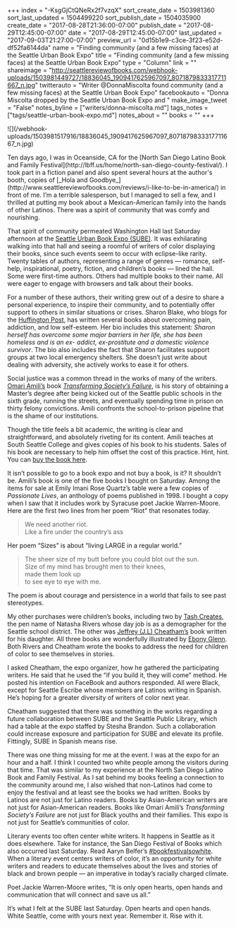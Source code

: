+++
index = "-KsgGjCtQNeRx2f7vzqX"
sort_create_date = 1503981360
sort_last_updated = 1504499220
sort_publish_date = 1504035900
create_date = "2017-08-28T21:36:00-07:00"
publish_date = "2017-08-29T12:45:00-07:00"
date = "2017-08-29T12:45:00-07:00"
last_updated = "2017-09-03T21:27:00-07:00"
preview_url = "0d15b1e9-c3ce-3f23-e52d-df52fa6144da"
name = "Finding community (and a few missing faces) at the Seattle Urban Book Expo"
title = "Finding community (and a few missing faces) at the Seattle Urban Book Expo"
type = "Column"
link = ""
shareimage = "http://seattlereviewofbooks.com/webhook-uploads/1503981449727/18836045_1909417625967097_8071879833317711667_n.jpg"
twitterauto = "Writer @DonnaMiscolta found community (and a few missing faces) at the Seattle Urban Book Expo"
facebookauto = "Donna Miscolta dropped by the Seattle Urban Book Expo and "
make_image_tweet = "False"
notes_byline = ["writers/donna-miscolta.md"]
tags_notes = ["tags/seattle-urban-book-expo.md"]
notes_about = ""
books = ""
+++
<p class="image-left">![](/webhook-uploads/1503981517916/18836045_1909417625967097_8071879833317711667_n.jpg)</p>

<p class="noindent">Ten days ago, I was in Oceanside, CA for the [North San Diego Latino Book and Family Festival](http://lbff.us/home/north-san-diego-county-festival/). I took part in a fiction panel and also spent several hours at the author's booth, copies of [_Hola and Goodbye_](http://www.seattlereviewofbooks.com/reviews/i-like-to-be-in-america/) in front of me. I’m a terrible salesperson, but I managed to sell a few, and I thrilled at putting my book about a Mexican-American family into the hands of other Latinos. There was a spirit of community that was comfy and nourishing.</p>

That spirit of community permeated Washington Hall last Saturday afternoon at the [Seattle Urban Book Expo (SUBE)](https://www.facebook.com/events/273318933131844/). It was exhilarating walking into that hall and seeing a roomful of writers of color displaying their books, since such events seem to occur with eclipse-like rarity. Twenty tables of authors, representing a range of genres &mdash; romance, self-help, inspirational, poetry, fiction, and children’s books &mdash; lined the hall. Some were first-time authors. Others had multiple books to their name. All were eager to engage with browsers and talk about their books. 

For a number of these authors, their writing grew out of a desire to share a personal experience, to inspire their community, and to potentially offer support to others in similar situations or crises. Sharon Blake, who blogs for the [Huffington Post](http://www.huffingtonpost.com/author/sharon-blake-341), has written several books about overcoming pain, addiction, and low self-esteem. Her bio includes this statement: _Sharon herself has overcome some major barriers in her life, she has been homeless and is an ex- addict, ex-prostitute and a domestic violence survivor_. The bio also includes the fact that Sharon facilitates support groups at two local emergency shelters. She doesn’t just write about dealing with adversity, she actively works to ease it for others.

Social justice was a common thread in the works of many of the writers. [Omari Amili’s](https://www.tacoma.uw.edu/news/article/omari-amili-breaking-cycle) book [_Transforming Society’s Failure_](http://progressionwa.com/book-orders/), is his story of obtaining a Master’s degree after being kicked out of the Seattle public schools in the sixth grade, running the streets, and eventually spending time in prison on thirty felony convictions. Amili confronts the school-to-prison pipeline that is the shame of our institutions.

Though the title feels a bit academic, the writing is clear and straightforward, and absolutely riveting for its content. Amili teaches at South Seattle College and gives copies of his book to his students. Sales of his book are necessary to help him offset the cost of this practice. Hint, hint. You can [buy the book here](http://progressionwa.com/book-orders/).

It isn’t possible to go to a book expo and not buy a book, is it? It shouldn’t be. Amili’s book is one of the five books I bought on Saturday. Among the items for sale at Emily Imani Rose Quartz’s table were a few copies of _Passionate Lives_, an anthology of poems published in 1998. I bought a copy when I saw that it includes work by Syracuse poet Jackie Warren-Moore. Here are the first two lines from her poem “Riot” that resonates today. 

<blockquote class="noline">
<p class="inside-poem noindent">
We need another riot.<br>
Like a fire under the country’s ass
</p>
</blockquote>

Her poem “Sizes” is about “living LARGE in a regular world.”

<blockquote class="noline">
<p class="inside-poem noindent">
The sheer size of my butt before you could blot out the sun.<br>
Size of my mind has brought men to their knees,<br>
made them look up<br>
to see eye to eye with me.
</p>
</blockquote>

The poem is about courage and persistence in a world that fails to see past stereotypes.

My other purchases were children’s books, including two by [Tash Creates](https://www.amazon.com/Tash-Creates/e/B019JDSKHI/ref=ntt_dp_epwbk_0), the pen name of Natasha Rivers whose day job is as a demographer for the Seattle school district. The other was [Jeffrey (J.L) Cheatham’s](http://jaytheauthor.com) book written for his daughter. All three books are wonderfully illustrated by [Ebony Glenn](http://www.ebonyglenn.com "Ebony Glenn Illustration"). Both Rivers and Cheatham wrote the books to address the need for children of color to see themselves in stories.

I asked Cheatham, the expo organizer, how he gathered the participating writers. He said that he used the “if you build it, they will come” method. He posted his intention on FaceBook and authors responded. All were Black, except for Seattle Escribe whose members are Latinos writing in Spanish. He’s hoping for a greater diversity of writers of color next year.

Cheatham suggested that there was something in the works regarding a future collaboration between SUBE and the Seattle Public Library, which had a table at the expo staffed by Stesha Brandon. Such a collaboration could increase exposure and participation for SUBE and elevate its profile. Fittingly, SUBE in Spanish means rise.

There was one thing missing for me at the event. I was at the expo for an hour and a half. I think I counted two white people among the visitors during that time. That was similar to my experience at the North San Diego Latino Book and Family Festival. As I sat behind my books feeling a connection to the community around me, I also wished that non-Latinos had come to enjoy the festival and at least see the books we had written. Books by Latinos are not just for Latino readers. Books by Asian-American writers are not just for Asian-American readers. Books like Omari Amili’s _Transforming Society’s Failure_ are not just for Black youths and their families. This expo is not just for Seattle’s communities of color. 

Literary events too often center white writers. It happens in Seattle as it does elsewhere. Take for instance, the San Diego Festival of Books which also occurred last Saturday. Read Aaryn Belfer’s [#bookfestivalsowhite](http://sdcitybeat.com/news-and-opinion/backwards-in-high-heels/bookfestivalsowhite/). When a literary event centers writers of color, it’s an opportunity for white writers and readers to educate themselves about the lives and stories of black and brown people &mdash; an imperative in today’s racially charged climate.

Poet Jackie Warren-Moore writes, “It is only open hearts, open hands and communication that will connect and save us all.”

It’s what I felt at the SUBE last Saturday. Open hearts and open hands. White Seattle, come with yours next year. Remember it. Rise with it.